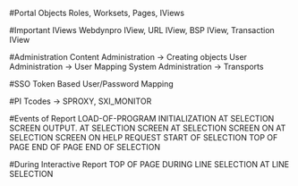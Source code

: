 #Portal Objects
Roles, Worksets, Pages, IViews

#Important IViews
Webdynpro IView, URL IView, BSP IView, Transaction IView

#Administration
Content Administration -> Creating objects
User Administration -> User Mapping
System Administration -> Transports

#SSO
Token Based
User/Password Mapping


#PI
Tcodes -> SPROXY, SXI_MONITOR

#Events of Report
LOAD-OF-PROGRAM
INITIALIZATION
AT SELECTION SCREEN OUTPUT.
AT SELECTION SCREEN
AT SELECTION SCREEN ON
AT SELECTION SCREEN ON HELP REQUEST
START OF SELECTION
TOP OF PAGE
END OF PAGE
END OF SELECTION

#During Interactive Report
TOP OF PAGE DURING LINE SELECTION
AT LINE SELECTION
